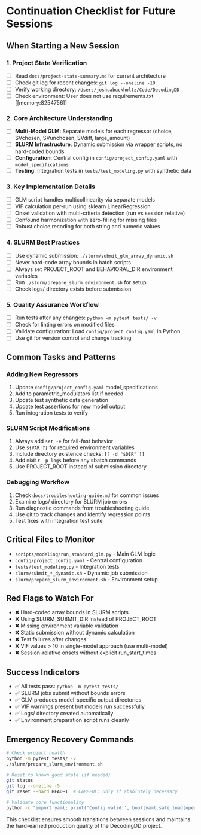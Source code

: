 # Continuation Checklist for Future Sessions

## When Starting a New Session

### 1. Project State Verification
- [ ] Read `docs/project-state-summary.md` for current architecture
- [ ] Check git log for recent changes: `git log --oneline -10`
- [ ] Verify working directory: `/Users/joshuabuckholtz/Code/DecodingDD`
- [ ] Check environment: User does not use requirements.txt [[memory:8254756]]

### 2. Core Architecture Understanding
- [ ] **Multi-Model GLM**: Separate models for each regressor (choice, SVchosen, SVunchosen, SVdiff, large_amount)
- [ ] **SLURM Infrastructure**: Dynamic submission via wrapper scripts, no hard-coded bounds
- [ ] **Configuration**: Central config in `config/project_config.yaml` with `model_specifications`
- [ ] **Testing**: Integration tests in `tests/test_modeling.py` with synthetic data

### 3. Key Implementation Details
- [ ] GLM script handles multicollinearity via separate models
- [ ] VIF calculation per-run using sklearn LinearRegression  
- [ ] Onset validation with multi-criteria detection (run vs session relative)
- [ ] Confound harmonization with zero-filling for missing files
- [ ] Robust choice recoding for both string and numeric values

### 4. SLURM Best Practices
- [ ] Use dynamic submission: `./slurm/submit_glm_array_dynamic.sh`
- [ ] Never hard-code array bounds in batch scripts
- [ ] Always set PROJECT_ROOT and BEHAVIORAL_DIR environment variables
- [ ] Run `./slurm/prepare_slurm_environment.sh` for setup
- [ ] Check logs/ directory exists before submission

### 5. Quality Assurance Workflow
- [ ] Run tests after any changes: `python -m pytest tests/ -v`
- [ ] Check for linting errors on modified files
- [ ] Validate configuration: Load `config/project_config.yaml` in Python
- [ ] Use git for version control and change tracking

## Common Tasks and Patterns

### Adding New Regressors
1. Update `config/project_config.yaml` model_specifications
2. Add to parametric_modulators list if needed
3. Update test synthetic data generation
4. Update test assertions for new model output
5. Run integration tests to verify

### SLURM Script Modifications
1. Always add `set -e` for fail-fast behavior
2. Use `${VAR:?}` for required environment variables
3. Include directory existence checks: `[[ -d "$DIR" ]]`
4. Add `mkdir -p logs` before any sbatch commands
5. Use PROJECT_ROOT instead of submission directory

### Debugging Workflow
1. Check `docs/troubleshooting-guide.md` for common issues
2. Examine logs/ directory for SLURM job errors
3. Run diagnostic commands from troubleshooting guide
4. Use git to track changes and identify regression points
5. Test fixes with integration test suite

## Critical Files to Monitor
- `scripts/modeling/run_standard_glm.py` - Main GLM logic
- `config/project_config.yaml` - Central configuration  
- `tests/test_modeling.py` - Integration tests
- `slurm/submit_*_dynamic.sh` - Dynamic job submission
- `slurm/prepare_slurm_environment.sh` - Environment setup

## Red Flags to Watch For
- ❌ Hard-coded array bounds in SLURM scripts
- ❌ Using SLURM_SUBMIT_DIR instead of PROJECT_ROOT  
- ❌ Missing environment variable validation
- ❌ Static submission without dynamic calculation
- ❌ Test failures after changes
- ❌ VIF values > 10 in single-model approach (use multi-model)
- ❌ Session-relative onsets without explicit run_start_times

## Success Indicators
- ✅ All tests pass: `python -m pytest tests/`
- ✅ SLURM jobs submit without bounds errors
- ✅ GLM produces model-specific output directories
- ✅ VIF warnings present but models run successfully
- ✅ Logs/ directory created automatically
- ✅ Environment preparation script runs cleanly

## Emergency Recovery Commands
```bash
# Check project health
python -m pytest tests/ -v
./slurm/prepare_slurm_environment.sh

# Reset to known good state (if needed)
git status
git log --oneline -5
git reset --hard HEAD~1  # CAREFUL: Only if absolutely necessary

# Validate core functionality
python -c "import yaml; print('Config valid:', bool(yaml.safe_load(open('config/project_config.yaml'))))"
```

This checklist ensures smooth transitions between sessions and maintains the hard-earned production quality of the DecodingDD project.
